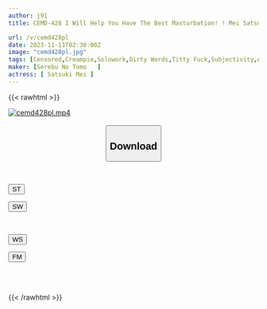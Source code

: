 ```yaml
---
author: j91
title: CEMD-428 I Will Help You Have The Best Masturbation! ! Mei Satsuki

url: /v/cemd428pl
date: 2023-11-11T02:30:00Z
image: "cemd428pl.jpg"
tags: [Censored,Creampie,Solowork,Dirty Words,Titty Fuck,Subjectivity,Acme · Orgasm	 ]
maker: [Serebu No Tomo   ]
actress: [ Satsuki Mei ]
---
```



{{< rawhtml >}}

<div class="video" data-videoid="Zk2W3epv3asqVYb">
    <a href="javascript:;">
        <img src="https://my.j91.asia/v/cemd428pl/cemd428pl.jpg" width="WIDTH" height="HEIGHT" alt="cemd428pl.mp4" loading="lazy">
    </a>
</div>

<script type="text/javascript" src="https://j91.asia/asset/on-demand-st.js"></script>

<br>
  <link rel="stylesheet" href="https://j91.asia/asset/bs5.css">
  
  <center>
  <button class="btn btn-primary" type="button" data-bs-toggle="collapse" data-bs-target=".multi-collapse" aria-expanded="false" aria-controls="multiCollapseExample1 multiCollapseExample2"><h2>Download</h2></button></center>
</p>
<div class="row">
  <div class="col">
    <div class="collapse multi-collapse" id="multiCollapseExample1">
      <div class="card card-body">
	      	      <br>
<div class="buttons">  
<p><a href="https://streamtape.to/v/Zk2W3epv3asqVYb" target="_blank"><button class="btn-hover color-3"><i class="fa fa-download"></i> ST</button></a></p>
<p><a href="https://sfastwish.com/7xqv8ncihwcz" target="_blank"><button class="btn-hover color-2"><i class="fa fa-download"></i> SW</button></a></p></div>
    </div>
  </div>
</div>
  <div class="col">
    <div class="collapse multi-collapse" id="multiCollapseExample2">
      <div class="card card-body">
	      <br>
<div class="buttons">
<p><a href="javascript:;" target="_blank"><button class="btn-hover color-9"><i class="fa fa-download"></i> WS</button></a></p>
<p><a href="javascript:;" target="_blank"><button class="btn-hover color-8"><i class="fa fa-download"></i> FM</button></a></p></div>
<br><br>
      </div>
    </div>
  </div>
</div>

{{< /rawhtml >}}
